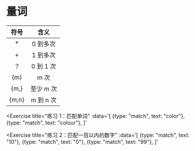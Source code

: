 # 量词

| 符号 | 含义 |
| :----: | :----: |
| * | 0 到多次 |
| + | 1 到多次 |
| ？ | 0 到 1 次 |
| {m} | m 次 |
| {m,} | 至少 m 次 |
| {m,n} | m 到 n 次 |

<Exercise 
  title="练习 1：匹配单词"
  :data='[
    {type: "match", text: "color"},
    {type: "match", text: "colour"},
  ]'
>
  <SolutionLink text="colou?r" />
</Exercise>


<Exercise 
  title="练习 2：匹配一百以内的数字"
  :data='[
    {type: "match", text: "10"},
    {type: "match", text: "0"},
    {type: "match", text: "99"},
  ]'
>
  <SolutionLink text="\d{2}" />
</Exercise>
